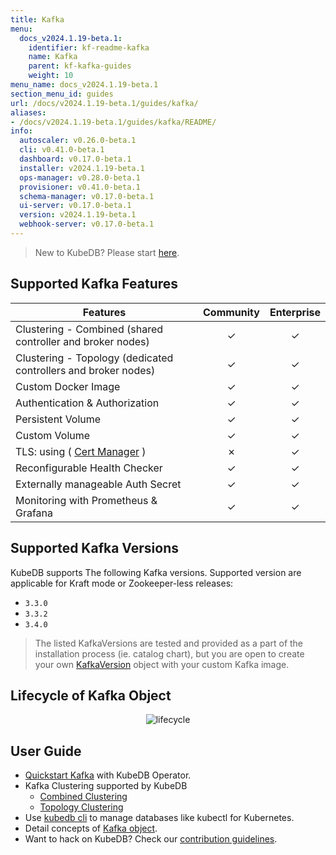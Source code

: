 ```yaml
---
title: Kafka
menu:
  docs_v2024.1.19-beta.1:
    identifier: kf-readme-kafka
    name: Kafka
    parent: kf-kafka-guides
    weight: 10
menu_name: docs_v2024.1.19-beta.1
section_menu_id: guides
url: /docs/v2024.1.19-beta.1/guides/kafka/
aliases:
- /docs/v2024.1.19-beta.1/guides/kafka/README/
info:
  autoscaler: v0.26.0-beta.1
  cli: v0.41.0-beta.1
  dashboard: v0.17.0-beta.1
  installer: v2024.1.19-beta.1
  ops-manager: v0.28.0-beta.1
  provisioner: v0.41.0-beta.1
  schema-manager: v0.17.0-beta.1
  ui-server: v0.17.0-beta.1
  version: v2024.1.19-beta.1
  webhook-server: v0.17.0-beta.1
---
```


> New to KubeDB? Please start [here](/docs/v2024.1.19-beta.1/README).

## Supported Kafka Features


| Features                                                       | Community | Enterprise |
|----------------------------------------------------------------|:---------:|:----------:|
| Clustering - Combined (shared controller and broker nodes)     | &#10003;  |  &#10003;  |
| Clustering - Topology (dedicated controllers and broker nodes) | &#10003;  |  &#10003;  |
| Custom Docker Image                                            | &#10003;  |  &#10003;  |
| Authentication & Authorization                                 | &#10003;  |  &#10003;  |
| Persistent Volume                                              | &#10003;  |  &#10003;  |
| Custom Volume                                                  | &#10003;  |  &#10003;  |
| TLS: using ( [Cert Manager](https://cert-manager.io/docs/) )   | &#10007;  |  &#10003;  |
| Reconfigurable Health Checker                                  | &#10003;  |  &#10003;  |
| Externally manageable Auth Secret                              | &#10003;  |  &#10003;  |
| Monitoring with Prometheus & Grafana                           | &#10003;  |  &#10003;  |

## Supported Kafka Versions

KubeDB supports The following Kafka versions. Supported version are applicable for Kraft mode or Zookeeper-less releases:
- `3.3.0`
- `3.3.2`
- `3.4.0`

> The listed KafkaVersions are tested and provided as a part of the installation process (ie. catalog chart), but you are open to create your own [KafkaVersion](/docs/v2024.1.19-beta.1/guides/kafka/concepts/catalog) object with your custom Kafka image.

## Lifecycle of Kafka Object

<!---
ref : https://cacoo.com/diagrams/4PxSEzhFdNJRIbIb/0281B
--->

<p align="center">
<img alt="lifecycle"  src="/docs/v2024.1.19-beta.1/images/kafka/Kafka-CRD-Lifecycle.png">
</p>

## User Guide 
- [Quickstart Kafka](/docs/v2024.1.19-beta.1/guides/kafka/quickstart/overview/) with KubeDB Operator.
- Kafka Clustering supported by KubeDB
  - [Combined Clustering](/docs/v2024.1.19-beta.1/guides/kafka/clustering/combined-cluster/)
  - [Topology Clustering](/docs/v2024.1.19-beta.1/guides/kafka/clustering/topology-cluster/)
- Use [kubedb cli](/docs/v2024.1.19-beta.1/guides/kafka/cli/cli) to manage databases like kubectl for Kubernetes.
- Detail concepts of [Kafka object](/docs/v2024.1.19-beta.1/guides/kafka/concepts/kafka).
- Want to hack on KubeDB? Check our [contribution guidelines](/docs/v2024.1.19-beta.1/CONTRIBUTING).